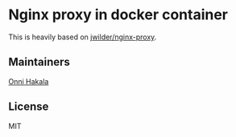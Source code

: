 # Nginx proxy in docker container
This is heavily based on [jwilder/nginx-proxy](https://github.com/wilder/nginx-proxy).

## Maintainers
[Onni Hakala](https://github.com/onnimonni)

## License
MIT